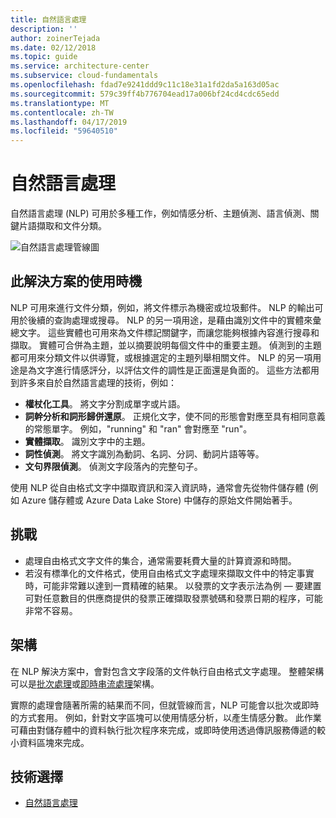 ```yaml
---
title: 自然語言處理
description: ''
author: zoinerTejada
ms.date: 02/12/2018
ms.topic: guide
ms.service: architecture-center
ms.subservice: cloud-fundamentals
ms.openlocfilehash: fdad7e9241ddd9c11c18e31a1fd2da5a163d05ac
ms.sourcegitcommit: 579c39ff4b776704ead17a006bf24cd4cdc65edd
ms.translationtype: MT
ms.contentlocale: zh-TW
ms.lasthandoff: 04/17/2019
ms.locfileid: "59640510"
---
```

# <a name="natural-language-processing"></a>自然語言處理

自然語言處理 (NLP) 可用於多種工作，例如情感分析、主題偵測、語言偵測、關鍵片語擷取和文件分類。

![自然語言處理管線圖](./images/nlp-pipeline.png)

## <a name="when-to-use-this-solution"></a>此解決方案的使用時機

NLP 可用來進行文件分類，例如，將文件標示為機密或垃圾郵件。 NLP 的輸出可用於後續的查詢處理或搜尋。 NLP 的另一項用途，是藉由識別文件中的實體來彙總文字。 這些實體也可用來為文件標記關鍵字，而讓您能夠根據內容進行搜尋和擷取。 實體可合併為主題，並以摘要說明每個文件中的重要主題。 偵測到的主題都可用來分類文件以供導覽，或根據選定的主題列舉相關文件。 NLP 的另一項用途是為文字進行情感評分，以評估文件的調性是正面還是負面的。 這些方法都用到許多來自於自然語言處理的技術，例如：

- **權杖化工具**。 將文字分割成單字或片語。
- **詞幹分析和詞形歸併還原**。 正規化文字，使不同的形態會對應至具有相同意義的常態單字。 例如，"running" 和 "ran" 會對應至 "run"。
- **實體擷取**。 識別文字中的主題。
- **詞性偵測**。 將文字識別為動詞、名詞、分詞、動詞片語等等。
- **文句界限偵測**。 偵測文字段落內的完整句子。

使用 NLP 從自由格式文字中擷取資訊和深入資訊時，通常會先從物件儲存體 (例如 Azure 儲存體或 Azure Data Lake Store) 中儲存的原始文件開始著手。

## <a name="challenges"></a>挑戰

- 處理自由格式文字文件的集合，通常需要耗費大量的計算資源和時間。
- 若沒有標準化的文件格式，使用自由格式文字處理來擷取文件中的特定事實時，可能非常難以達到一貫精確的結果。 以發票的文字表示法為例 &mdash; 要建置可對任意數目的供應商提供的發票正確擷取發票號碼和發票日期的程序，可能非常不容易。

## <a name="architecture"></a>架構

在 NLP 解決方案中，會對包含文字段落的文件執行自由格式文字處理。 整體架構可以是[批次處理](../big-data/batch-processing.md)或[即時串流處理](../big-data/real-time-processing.md)架構。

實際的處理會隨著所需的結果而不同，但就管線而言，NLP 可能會以批次或即時的方式套用。 例如，針對文字區塊可以使用情感分析，以產生情感分數。 此作業可藉由對儲存體中的資料執行批次程序來完成，或即時使用透過傳訊服務傳遞的較小資料區塊來完成。

## <a name="technology-choices"></a>技術選擇

- [自然語言處理](../technology-choices/natural-language-processing.md)
